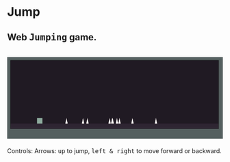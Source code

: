 # Jump

<h2>Web <kbd>Jumping</kbd> game.</h2>
<br>
<div style="border-radius:2rem"><img src="/img/Capture.PNG" width="900"/></div>
<br>
Controls: 
  Arrows: <kbd>up</kbd> to jump, <kbd>left & right</kbd> to move forward or backward.
